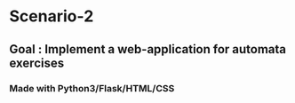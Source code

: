 # Scenario-2
## Goal : Implement a web-application for automata exercises
### Made with Python3/Flask/HTML/CSS